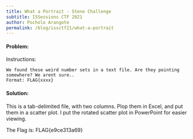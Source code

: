 ```yaml
---
title: What a Portrait - Steno Challenge
subtitle: ISSessions CTF 2021
author: Pocholo Arangote
permalink: /blog/issctf21/what-a-portrait
---
```


#### Problem:
Instructions:
```
We found these weird number sets in a text file. Are they pointing somewhere? We arent sure..
Format: FLAG{xxxx}
```

#### Solution:
This is a tab-delimited file, with two columns. Plop them in Excel, and put them in a scatter plot. I put the rotated scatter plot in PowerPoint for easier viewing.

The Flag is: FLAG{e9ce313a69}
